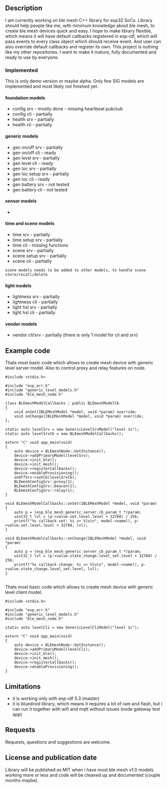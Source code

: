 ## Description

I am currently working on ble mesh C++ library for esp32 SoCs.
Library should help people like me, with minimum knowledge about ble mesh, to create ble mesh devices quick and easy.
I hope to make library flexible, which means it will have default callbacks registered in esp-idf, which will pass events to every class object which should receive event. And user can also override default callbacks and register its own.
This project is nothing like my other repositories. I want to make it mature, fully documented and ready to use by everyone.

### Implemented
This is only demo version or maybe alpha. Only few SIG models are implemented and most likely not finished yet.


#### foundation models
- config srv        - mostly done - missing heartbeat pub/sub
- config cli        - partially
- health srv        - partially
- health cli        - partially

#### generic models
- gen on/off srv    - partially
- gen on/off cli    - ready
- gen level srv     - partially
- gen level cli     - ready
- gen loc srv       - partially
- gen loc setup srv - partially
- gen loc cli       - ready
- gen battery srv   - not tested
- gen battery cli   - not tested

#### sensor models
- 

#### time and scene models
- time srv          - partially
- time setup srv    - partially
- time cli          - missing functions
- scene srv         - partially
- scene setup srv   - partially
- scene cli         - partially

`scene models needs to be added to other models, to handle scene store/recall/delete`

#### light models
- lightness srv - partially
- lightness cli - partially
- light hsl srv - partially
- light hsl cli - partially

#### vendor models
- vendor cli/srv - partially (there is only 1 model for cli and srv)


## Example code
Thats most basic code which allows to create mesh device with generic level server model. Also to control proxy and relay features on node.
```
#include <stdio.h>

#include "esp_err.h"
#include "generic_level_models.h"
#include "ble_mesh_node.h"

class BLEmeshModelCallbacks : public BLEmeshModelCb
{
    void onSet(IBLEMeshModel *model, void *param) override;
    void onChange(IBLEMeshModel *model, void *param) override;
};

static auto levelSrv = new GenericLevelSrvModel("level 1s");
static auto levelSrvCb = new BLEmeshModelCallbacks();

extern "C" void app_main(void)
{
    auto device = BLEmeshNode::GetInstance();
    device->addPrimaryModel(levelSrv);
    device->init_ble();
    device->init_mesh();
    device->registerCallbacks();
    device->enableProvisioning();
    onOffSrv->setCb(levelSrvCb);
    BLEmeshConfigSrv::proxy(1);
    BLEmeshConfigSrv::beacon(1);
    BLEmeshConfigSrv::relay(1);
}

void BLEmeshModelCallbacks::onSet(IBLEMeshModel *model, void *param)
{
    auto p = (esp_ble_mesh_generic_server_cb_param_t *)param;
    uint32_t lvl = (p->value.set.level.level + 32768) / 256;
    printf("%s callback set: %i => %lu\n", model->name(), p->value.set.level.level + 32768, lvl);
}

void BLEmeshModelCallbacks::onChange(IBLEMeshModel *model, void *param)
{
    auto p = (esp_ble_mesh_generic_server_cb_param_t *)param;
    uint32_t lvl = (p->value.state_change.level_set.level + 32768) / 256;
    printf("%s callback change: %i => %lu\n", model->name(), p->value.state_change.level_set.level, lvl);
}


```

Thats most basic code which allows to create mesh device with generic level client model.
```
#include <stdio.h>

#include "esp_err.h"
#include "generic_level_models.h"
#include "ble_mesh_node.h"

static auto levelCli = new GenericLevelCliModel("level 1c");

extern "C" void app_main(void)
{
    auto device = BLEmeshNode::GetInstance();
    device->addPrimaryModel(levelCli);
    device->init_ble();
    device->init_mesh();
    device->registerCallbacks();
    device->enableProvisioning();
}

```
## Limitations
- it is working only with esp-idf 5.3 (master)
- it is bluedroid library, which means it requires a lot of ram and flash, but i can run it together with wifi and mqtt without issues (node gateway test app)

## Requests
Requests, questions and suggestions are welcome.

## License and publication date
Library will be published as MIT when i have most ble mesh v1.0 models working more or less and code will be cleaned up and documented (couple months maybe).

